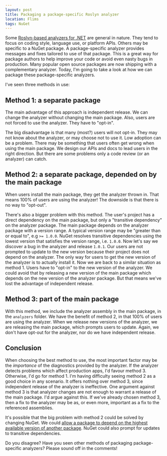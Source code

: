 ```yaml
---
layout: post
title: Packaging a package-specific Roslyn analyzer
location: Flims
tags: NuGet
---
```

Some [Roslyn-based analyzers for .NET](https://docs.microsoft.com/en-us/dotnet/standard/analyzers/) are general in nature. They tend to focus on coding style, language use, or platform APIs. Others may be specific to a NuGet package. A package-specific analyzer provides messages and fixes tailored to use of that package. This is a great way for package authors to help improve your code or avoid even nasty bugs in production. Many popular open source packages are now shipping with a complementary analyzer. Today, I'm going to take a look at how we can package these package-specific analyzers.

I've seen three methods in use:

<!--excerpt-->

## Method 1: a separate package

The main advantage of this approach is independent release. We can change the analyzer without changing the main package. Also, users are not forced to use the analyzer. They have to "opt-in".

The big disadvantage is that many (most?) users will not opt-in. They may not know about the analyzer, or may choose not to use it. Low adoption can be a problem. There may be something that users often get wrong when using the main package. We design our APIs and docs to lead users in the right direction. But there are some problems only a code review (or an analyzer) can catch.

## Method 2: a separate package, depended on by the main package

When users install the main package, they get the analyzer thrown in. That means 100% of users are using the analyzer! The downside is that there is no way to "opt-out".

There's also a bigger problem with this method. The user's project has a direct dependency on the main package, but only a "transitive dependency" on the analyzer package. The main package depends on the analyzer package with a version range. A typical version range may be "greater than or equal to", e.g `>= 1.0.0`. NuGet resolves transitive dependencies using the lowest version that satisfies the version range, i.e. `1.0.0`. Now let's say we discover a bug in the analyzer and release `1.0.1`. Our users are not prompted to update to the new version because their project does not depend on the analyzer. The only way for users to get the new version of the analyzer is to actually install it. Now we are back to a similar situation as method 1. Users have to "opt-in" to the new version of the analyzer. We could avoid that by releasing a new version of the main package which depends on the new version of the analyzer package. But that means we've lost the advantage of independent release.

## Method 3: part of the main package

With this method, we include the analyzer assembly in the main package, in the `analyzers` folder. We have the benefit of method 2, in that 100% of users are using the analyzer. When we release new versions of the analyzer, we are releasing the main package, which prompts users to update. Again, we don't have opt-out for the analyzer, nor do we have independent release.

## Conclusion

When choosing the best method to use, the most important factor may be the _importance_ of the diagnostics provided by the analyzer. If the analyzer detects problems which affect production apps, I'd favour method 3. Otherwise, I'd go for method 1. I'm having difficulty seeing method 2 as a good choice in any scenario. It offers nothing over method 3, since independent release of the analyzer is ineffective. One argument against method 3 is that analyzer changes are not enough to warrant a release of the main package. I'd argue against this. If we've already chosen method 3, then a fix to the analyzer may be as, or even more, important as a fix to the referenced assemblies.

It's possible that the big problem with method 2 could be solved by changing NuGet. We could [allow a package to depend on the highest available version of another package](https://github.com/NuGet/Home/issues/1192). NuGet could also prompt for updates to transitive dependencies.

Do you disagree? Have you seen other methods of packaging package-specific analyzers? Please sound off in the comments!
